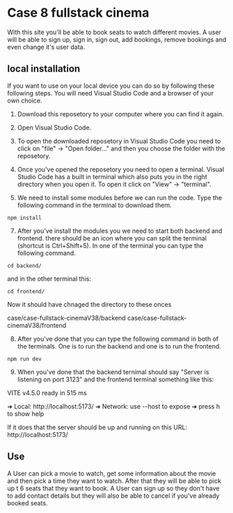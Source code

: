 # Case 8 fullstack cinema

With this site you'll be able to book seats to watch different movies. A user will be able to sign up, sign in, sign out, add bookings, remove bookings and even change it's user data. 

## local installation

If you want to use on your local device you can do so by following these following steps. You will need Visual Studio Code and a browser of your own choice.

1. Download this reposetory to your computer where you can find it again.
2. Open Visual Studio Code.
3. To open the downloaded reposetory in Visual Studio Code you need to click on "file" -> "Open folder..." and then you choose the folder with the reposetory.
4. Once you've opened the reposetory you need to open a terminal. Visual Studio Code has a built in terminal which also puts you in the right directory when you open it. To open it click on "View" -> "terminal".

5. We need to install some modules before we can run the code. Type the following command in the terminal to download them.

```
npm install
```

7. After you've install the modules you we need to start both backend and frontend. there should be an icon where you can split the terminal (shortcut is Ctrl+Shift+5). In one of the terminal you can type the following command.

```
cd backend/
```

and in the other terminal this:

```
cd frontend/
```
Now it should have chnaged the directory to these onces

case/case-fullstack-cinemaV38/backend
case/case-fullstack-cinemaV38/frontend

8. After you've done that you can type the following command in both of the terminals. One is to run the backend and one is to run the frontend.

```
npm run dev
```
9. When you've done that the backend ternimal should say "Server is listening on port 3123" and the frontend terminal something like this:

VITE v4.5.0  ready in 515 ms

  ➜  Local:   http://localhost:5173/
  ➜  Network: use --host to expose
  ➜  press h to show help

If it does that the server should be up and running on this URL: http://localhost:5173/


## Use

A User can pick a movie to watch, get some information about the movie and then pick a time they want to watch. After that they will be able to pick up t 6 seats that they want to book. A User can sign up so they don't have to add contact details but they will also be able to cancel if you've already booked seats.



